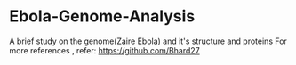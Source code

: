# Ebola-Genome-Analysis
A brief study on the genome(Zaire Ebola) and it's structure and proteins
For more references , refer: https://github.com/Bhard27
